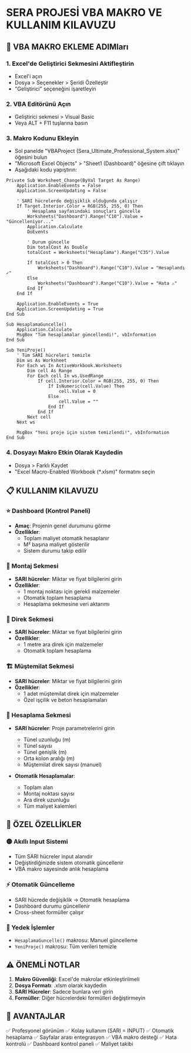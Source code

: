 # SERA PROJESİ VBA MAKRO VE KULLANIM KILAVUZU

## 🎯 VBA MAKRO EKLEME ADIMları

### 1. Excel'de Geliştirici Sekmesini Aktifleştirin
- Excel'i açın
- Dosya > Seçenekler > Şeridi Özelleştir
- "Geliştirici" seçeneğini işaretleyin

### 2. VBA Editörünü Açın
- Geliştirici sekmesi > Visual Basic
- Veya ALT + F11 tuşlarına basın

### 3. Makro Kodunu Ekleyin
- Sol panelde "VBAProject (Sera_Ultimate_Professional_System.xlsx)" öğesini bulun
- "Microsoft Excel Objects" > "Sheet1 (Dashboard)" öğesine çift tıklayın
- Aşağıdaki kodu yapıştırın:

```vba
Private Sub Worksheet_Change(ByVal Target As Range)
    Application.EnableEvents = False
    Application.ScreenUpdating = False
    
    ' SARI hücrelerde değişiklik olduğunda çalışır
    If Target.Interior.Color = RGB(255, 255, 0) Then
        ' Hesaplama sayfasındaki sonuçları güncelle
        Worksheets("Dashboard").Range("C10").Value = "Güncelleniyor..."
        Application.Calculate
        DoEvents
        
        ' Durum güncelle
        Dim totalCost As Double
        totalCost = Worksheets("Hesaplama").Range("C35").Value
        
        If totalCost > 0 Then
            Worksheets("Dashboard").Range("C10").Value = "Hesaplandı ✓"
        Else
            Worksheets("Dashboard").Range("C10").Value = "Hata ⚠"
        End If
    End If
    
    Application.EnableEvents = True
    Application.ScreenUpdating = True
End Sub

Sub HesaplamaGuncelle()
    Application.Calculate
    MsgBox "Tüm hesaplamalar güncellendi!", vbInformation
End Sub

Sub YeniProje()
    ' Tüm SARI hücreleri temizle
    Dim ws As Worksheet
    For Each ws In ActiveWorkbook.Worksheets
        Dim cell As Range
        For Each cell In ws.UsedRange
            If cell.Interior.Color = RGB(255, 255, 0) Then
                If IsNumeric(cell.Value) Then
                    cell.Value = 0
                Else
                    cell.Value = ""
                End If
            End If
        Next cell
    Next ws
    
    MsgBox "Yeni proje için sistem temizlendi!", vbInformation
End Sub
```

### 4. Dosyayı Makro Etkin Olarak Kaydedin
- Dosya > Farklı Kaydet
- "Excel Macro-Enabled Workbook (*.xlsm)" formatını seçin

## 📋 KULLANIM KILAVUZU

### ⭐ Dashboard (Kontrol Paneli)
- **Amaç**: Projenin genel durumunu görme
- **Özellikler**: 
  - Toplam maliyet otomatik hesaplanır
  - M² başına maliyet gösterilir
  - Sistem durumu takip edilir

### 🔧 Montaj Sekmesi
- **SARI hücreler**: Miktar ve fiyat bilgilerini girin
- **Özellikler**:
  - 1 montaj noktası için gerekli malzemeler
  - Otomatik toplam hesaplama
  - Hesaplama sekmesine veri aktarımı

### 📏 Direk Sekmesi  
- **SARI hücreler**: Miktar ve fiyat bilgilerini girin
- **Özellikler**:
  - 1 metre ara direk için malzemeler
  - Otomatik toplam hesaplama

### 🏗️ Müştemilat Sekmesi
- **SARI hücreler**: Miktar ve fiyat bilgilerini girin
- **Özellikler**:
  - 1 adet müştemilat direk için malzemeler
  - Özel işçilik ve beton hesaplamaları

### 🧮 Hesaplama Sekmesi
- **SARI hücreler**: Proje parametrelerini girin
  - Tünel uzunluğu (m)
  - Tünel sayısı 
  - Tünel genişlik (m)
  - Orta kolon aralığı (m)
  - Müştemilat direk sayısı (manuel)

- **Otomatik Hesaplamalar**:
  - Toplam alan
  - Montaj noktası sayısı
  - Ara direk uzunluğu
  - Tüm maliyet kalemleri

## 🎯 ÖZEL ÖZELLİKLER

### 🟡 Akıllı Input Sistemi
- Tüm SARI hücreler input alanıdır
- Değiştirdiğinizde sistem otomatik güncellenir
- VBA makro sayesinde anlık hesaplama

### ⚡ Otomatik Güncelleme
- SARI hücrede değişiklik → Otomatik hesaplama
- Dashboard durumu güncellenir
- Cross-sheet formüller çalışır

### 🔄 Yedek İşlemler
- `HesaplamaGuncelle()` makrosu: Manuel güncelleme
- `YeniProje()` makrosu: Tüm verileri temizle

## ⚠️ ÖNEMLİ NOTLAR

1. **Makro Güvenliği**: Excel'de makrolar etkinleştirilmeli
2. **Dosya Formatı**: .xlsm olarak kaydedin
3. **SARI Hücreler**: Sadece bunlara veri girin
4. **Formüller**: Diğer hücrelerdeki formülleri değiştirmeyin

## 🎉 AVANTAJLAR

✅ Profesyonel görünüm
✅ Kolay kullanım (SARI = INPUT)
✅ Otomatik hesaplama
✅ Sayfalar arası entegrasyon
✅ VBA makro desteği
✅ Hata kontrolü
✅ Dashboard kontrol paneli
✅ Maliyet takibi
